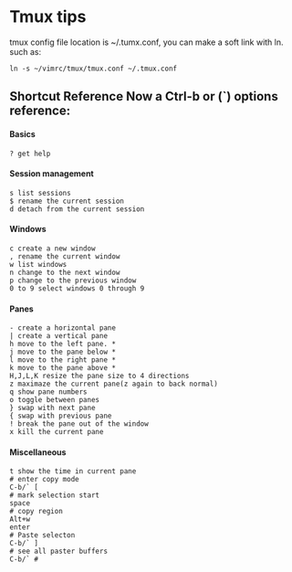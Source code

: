 
# Tmux tips 

tmux config file location is ~/.tumx.conf, you can make a soft link with ln.
such as:
    
    ln -s ~/vimrc/tmux/tmux.conf ~/.tmux.conf

## Shortcut Reference Now a Ctrl-b or (`) options reference:

#### Basics

    ? get help
#### Session management

    s list sessions
    $ rename the current session
    d detach from the current session

#### Windows

    c create a new window
    , rename the current window
    w list windows
    n change to the next window
    p change to the previous window
    0 to 9 select windows 0 through 9

#### Panes

    - create a horizontal pane
    | create a vertical pane
    h move to the left pane. *
    j move to the pane below *
    l move to the right pane *
    k move to the pane above *
    H,J,L,K resize the pane size to 4 directions
    z maximaze the current pane(z again to back normal)
    q show pane numbers
    o toggle between panes
    } swap with next pane
    { swap with previous pane
    ! break the pane out of the window
    x kill the current pane

#### Miscellaneous

    t show the time in current pane
	# enter copy mode
	C-b/` [ 
	# mark selection start
	space
	# copy region
	Alt+w
	enter
	# Paste selecton
	C-b/` ]
	# see all paster buffers
	C-b/` #
